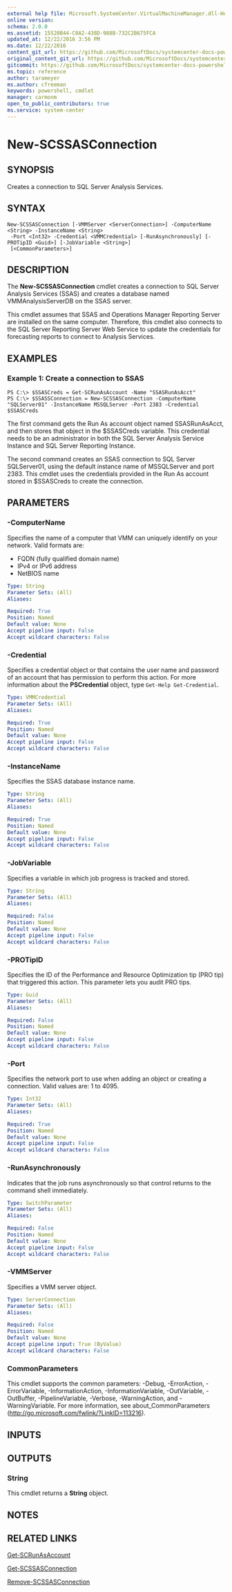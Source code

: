 ```yaml
---
external help file: Microsoft.SystemCenter.VirtualMachineManager.dll-Help.xml
online version: 
schema: 2.0.0
ms.assetid: 15520B44-C0A2-438D-988B-732C2B675FCA
updated_at: 12/22/2016 3:56 PM
ms.date: 12/22/2016
content_git_url: https://github.com/MicrosoftDocs/systemcenter-docs-powershell/blob/master/systemcenter-cmdlets/SystemCenter2016/VirtualMachineManager/vlatest/New-SCSSASConnection.md
original_content_git_url: https://github.com/MicrosoftDocs/systemcenter-docs-powershell/blob/master/systemcenter-cmdlets/SystemCenter2016/VirtualMachineManager/vlatest/New-SCSSASConnection.md
gitcommit: https://github.com/MicrosoftDocs/systemcenter-docs-powershell/blob/96e5647587661652225fbdd2c797cd4d59d542bc/systemcenter-cmdlets/SystemCenter2016/VirtualMachineManager/vlatest/New-SCSSASConnection.md
ms.topic: reference
author: tarameyer
ms.author: cfreeman
keywords: powershell, cmdlet
manager: carmonm
open_to_public_contributors: true
ms.service: system-center
---
```


# New-SCSSASConnection

## SYNOPSIS
Creates a connection to SQL Server Analysis Services.

## SYNTAX

```
New-SCSSASConnection [-VMMServer <ServerConnection>] -ComputerName <String> -InstanceName <String>
 -Port <Int32> -Credential <VMMCredential> [-RunAsynchronously] [-PROTipID <Guid>] [-JobVariable <String>]
 [<CommonParameters>]
```

## DESCRIPTION
The **New-SCSSASConnection** cmdlet creates a connection to SQL Server Analysis Services (SSAS) and creates a database named VMMAnalysisServerDB on the SSAS server.

This cmdlet assumes that SSAS and Operations Manager Reporting Server are installed on the same computer.
Therefore, this cmdlet also connects to the SQL Server Reporting Server Web Service to update the credentials for forecasting reports to connect to Analysis Services.

## EXAMPLES

### Example 1: Create a connection to SSAS
```
PS C:\> $SSASCreds = Get-SCRunAsAccount -Name "SSASRunAsAcct"
PS C:\> $SSASSConnection = New-SCSSASConnection -ComputerName "SQLServer01" -InstanceName MSSQLServer -Port 2383 -Credential $SSASCreds
```

The first command gets the Run As account object named SSASRunAsAcct, and then stores that object in the $SSASCreds variable.
This credential needs to be an administrator in both the SQL Server Analysis Service Instance and SQL Server Reporting Instance.

The second command creates an SSAS connection to SQL Server SQLServer01, using the default instance name of MSSQLServer and port 2383.
This cmdlet uses the credentials provided in the Run As account stored in $SSASCreds to create the connection.

## PARAMETERS

### -ComputerName
Specifies the name of a computer that VMM can uniquely identify on your network.
Valid formats are: 

- FQDN (fully qualified domain name) 
- IPv4 or IPv6 address 
- NetBIOS name

```yaml
Type: String
Parameter Sets: (All)
Aliases: 

Required: True
Position: Named
Default value: None
Accept pipeline input: False
Accept wildcard characters: False
```

### -Credential
Specifies a credential object or that contains the user name and password of an account that has permission to perform this action.
For more information about the **PSCredential** object, type `Get-Help Get-Credential`.

```yaml
Type: VMMCredential
Parameter Sets: (All)
Aliases: 

Required: True
Position: Named
Default value: None
Accept pipeline input: False
Accept wildcard characters: False
```

### -InstanceName
Specifies the SSAS database instance name.

```yaml
Type: String
Parameter Sets: (All)
Aliases: 

Required: True
Position: Named
Default value: None
Accept pipeline input: False
Accept wildcard characters: False
```

### -JobVariable
Specifies a variable in which job progress is tracked and stored.

```yaml
Type: String
Parameter Sets: (All)
Aliases: 

Required: False
Position: Named
Default value: None
Accept pipeline input: False
Accept wildcard characters: False
```

### -PROTipID
Specifies the ID of the Performance and Resource Optimization tip (PRO tip) that triggered this action.
This parameter lets you audit PRO tips.

```yaml
Type: Guid
Parameter Sets: (All)
Aliases: 

Required: False
Position: Named
Default value: None
Accept pipeline input: False
Accept wildcard characters: False
```

### -Port
Specifies the network port to use when adding an object or creating a connection.
Valid values are: 1 to 4095.

```yaml
Type: Int32
Parameter Sets: (All)
Aliases: 

Required: True
Position: Named
Default value: None
Accept pipeline input: False
Accept wildcard characters: False
```

### -RunAsynchronously
Indicates that the job runs asynchronously so that control returns to the command shell immediately.

```yaml
Type: SwitchParameter
Parameter Sets: (All)
Aliases: 

Required: False
Position: Named
Default value: None
Accept pipeline input: False
Accept wildcard characters: False
```

### -VMMServer
Specifies a VMM server object.

```yaml
Type: ServerConnection
Parameter Sets: (All)
Aliases: 

Required: False
Position: Named
Default value: None
Accept pipeline input: True (ByValue)
Accept wildcard characters: False
```

### CommonParameters
This cmdlet supports the common parameters: -Debug, -ErrorAction, -ErrorVariable, -InformationAction, -InformationVariable, -OutVariable, -OutBuffer, -PipelineVariable, -Verbose, -WarningAction, and -WarningVariable. For more information, see about_CommonParameters (http://go.microsoft.com/fwlink/?LinkID=113216).

## INPUTS

## OUTPUTS

### String
This cmdlet returns a **String** object.

## NOTES

## RELATED LINKS

[Get-SCRunAsAccount](xref:SystemCenter2016/VirtualMachineManager/vlatest/Get-SCRunAsAccount.md)

[Get-SCSSASConnection](xref:SystemCenter2016/VirtualMachineManager/vlatest/Get-SCSSASConnection.md)

[Remove-SCSSASConnection](xref:SystemCenter2016/VirtualMachineManager/vlatest/Remove-SCSSASConnection.md)

